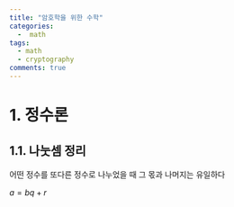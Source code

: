 ```yaml
---
title: "암호학을 위한 수학"
categories:
  -  math
tags:
  - math
  - cryptography
comments: true
---
```


# 1. 정수론
## 1.1. 나눗셈 정리
어떤 정수를 또다른 정수로 나누었을 때 그 몫과 나머지는 유일하다

$a=bq+r$